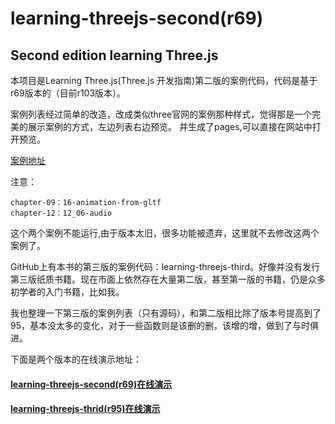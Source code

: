
learning-threejs-second(r69)
================

## Second edition learning Three.js
本项目是Learning Three.js(Three.js 开发指南)第二版的案例代码，代码是基于r69版本的（目前r103版本）。

案例列表经过简单的改造，改成类似three官网的案例那种样式，觉得那是一个完美的展示案例的方式，左边列表右边预览。
并生成了pages,可以直接在网站中打开预览。

[案例地址](https://scqilin.github.io/learning-threejs/)

注意：

    chapter-09：16-animation-from-gltf
    chapter-12：12_06-audio

这个两个案例不能运行,由于版本太旧，很多功能被遗弃，这里就不去修改这两个案例了。


GitHub上有本书的第三版的案例代码：learning-threejs-third。好像并没有发行第三版纸质书籍。现在市面上依然存在大量第二版，甚至第一版的书籍，仍是众多初学者的入门书籍，比如我。


我也整理一下第三版的案例列表（只有源码），和第二版相比除了版本号提高到了95，基本没太多的变化，对于一些函数则是该删的删，该增的增，做到了与时俱进。

下面是两个版本的在线演示地址：


#### [learning-threejs-second(r69)在线演示](https://scqilin.github.io/learning-threejs/)
#### [learning-threejs-thrid(r95)在线演示](https://scqilin.github.io/learning-threejs-third/)



